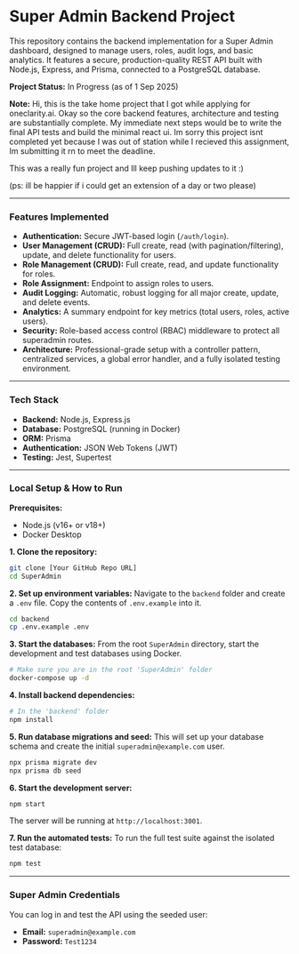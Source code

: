 # Super Admin Backend Project

This repository contains the backend implementation for a Super Admin dashboard, designed to manage users, roles, audit logs, and basic analytics. It features a secure, production-quality REST API built with Node.js, Express, and Prisma, connected to a PostgreSQL database.

**Project Status:** In Progress (as of 1 Sep 2025)


**Note:** Hi, this is the take home project that I got while applying for oneclarity.ai. Okay so the core backend features, architecture and testing are substantially complete. My immediate next steps would be to write the final API tests and build the minimal react ui.
Im sorry this project isnt completed yet because I was out of station while I recieved this assignment, Im submitting it rn to meet the deadline.

This was a really fun project and Ill keep pushing updates to it :)

(ps: ill be happier if i could get an extension of a day or two please)


---

### Features Implemented

*   **Authentication:** Secure JWT-based login (`/auth/login`).
*   **User Management (CRUD):** Full create, read (with pagination/filtering), update, and delete functionality for users.
*   **Role Management (CRUD):** Full create, read, and update functionality for roles.
*   **Role Assignment:** Endpoint to assign roles to users.
*   **Audit Logging:** Automatic, robust logging for all major create, update, and delete events.
*   **Analytics:** A summary endpoint for key metrics (total users, roles, active users).
*   **Security:** Role-based access control (RBAC) middleware to protect all superadmin routes.
*   **Architecture:** Professional-grade setup with a controller pattern, centralized services, a global error handler, and a fully isolated testing environment.

---

### Tech Stack

*   **Backend:** Node.js, Express.js
*   **Database:** PostgreSQL (running in Docker)
*   **ORM:** Prisma
*   **Authentication:** JSON Web Tokens (JWT)
*   **Testing:** Jest, Supertest

---

### Local Setup & How to Run

**Prerequisites:**
*   Node.js (v16+ or v18+)
*   Docker Desktop

**1. Clone the repository:**
```bash
git clone [Your GitHub Repo URL]
cd SuperAdmin
```

**2. Set up environment variables:**
Navigate to the `backend` folder and create a `.env` file. Copy the contents of `.env.example` into it.
```bash
cd backend
cp .env.example .env
```

**3. Start the databases:**
From the root `SuperAdmin` directory, start the development and test databases using Docker.
```bash
# Make sure you are in the root 'SuperAdmin' folder
docker-compose up -d
```

**4. Install backend dependencies:**
```bash
# In the 'backend' folder
npm install
```

**5. Run database migrations and seed:**
This will set up your database schema and create the initial `superadmin@example.com` user.
```bash
npx prisma migrate dev
npx prisma db seed
```

**6. Start the development server:**
```bash
npm start
```
The server will be running at `http://localhost:3001`.

**7. Run the automated tests:**
To run the full test suite against the isolated test database:
```bash
npm test
```
---
### Super Admin Credentials

You can log in and test the API using the seeded user:
*   **Email:** `superadmin@example.com`
*   **Password:** `Test1234`
